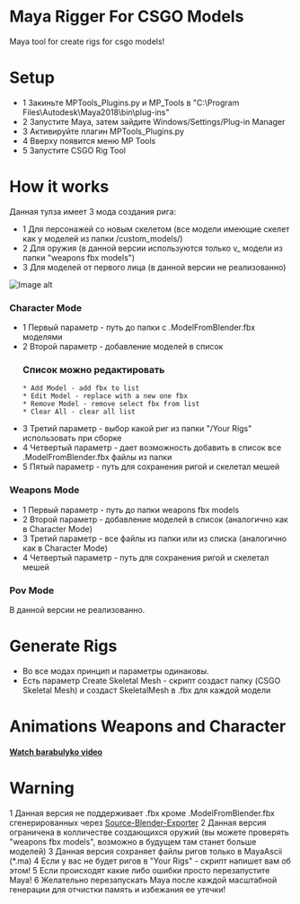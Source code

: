 # Maya Rigger For CSGO Models
Maya tool for create rigs for csgo models!

# Setup
- 1 Закиньте MPTools_Plugins.py и MP_Tools в "C:\Program Files\Autodesk\Maya2018\bin\plug-ins"
- 2 Запустите Мауа, затем зайдите Windows/Settings/Plug-in Manager
- 3 Активируйте плагин MPTools_Plugins.py
- 4 Вверху появится меню MP Tools
- 5 Запустите CSGO Rig Tool

# How it works
Данная тулза имеет 3 мода создания рига:
  * 1 Для персонажей со новым скелетом (все модели имеющие скелет как у моделей из папки /custom_models/)
  * 2 Для оружия (в данной версии используются только v_ модели из папки "weapons fbx models")
  * 3 Для моделей от первого лица (в данной версии не реализованно)
  
![Image alt](https://github.com/mpsterprod/Maya-CSGO-Rigger/raw/master/misc/tool.jpg)
  
### Character Mode
- 1 Первый параметр - путь до папки с .ModelFromBlender.fbx моделями
- 2 Второй параметр - добавление моделей в список
  ### Список можно редактировать
  ```
  * Add Model - add fbx to list
  * Edit Model - replace with a new one fbx
  * Remove Model - remove select fbx from list
  * Clear All - clear all list
  ```
- 3 Третий параметр - выбор какой риг из папки "/Your Rigs" использовать при сборке
- 4 Четвертый параметр - дает возможность добавить в список все .ModelFromBlender.fbx файлы из папки
- 5 Пятый параметр - путь для сохранения ригой и скелетал мешей 

### Weapons Mode
+ 1 Первый параметр - путь до папки weapons fbx models
+ 2 Второй параметр - добавление моделей в список (аналогично как в Character Mode)
+ 3 Третий параметр - все файлы из папки или из списка (аналогично как в Character Mode)
+ 4 Четвертый параметр - путь для сохранения ригой и скелетал мешей

### Pov Mode
В данной версии не реализованно.

# Generate Rigs
+ Во все модах принцип и параметры одинаковы.
+ Есть параметр Create Skeletal Mesh - скрипт создаст папку (CSGO Skeletal Mesh) и создаст SkeletalMesh в .fbx для каждой модели
# Animations Weapons and Character
#### [Watch barabulyko video](https://www.youtube.com/channel/UCXvI8JRMsskPQrpQoSLeeBA)

# Warning 
1 Данная версия не поддерживает .fbx кроме .ModelFromBlender.fbx сгенерированных через [Source-Blender-Exporter](https://github.com/mpsterprod/Source-Blender-Exporter)
2 Данная версия ограничена в колличестве создающихся оружий (вы можете проверять "weapons fbx models", возможно в будущем там станет больше моделей)
3 Данная версия сохраняет файлы ригов только в MayaAscii (*.ma)
4 Если у вас не будет ригов в "Your Rigs" - скрипт напишет вам об этом!
5 Если происходят какие либо ошибки просто перезапустите Maya!
6 Желательно перезапускать Мауа после каждой масштабной генерации для отчистки память и избежания ее утечки!
